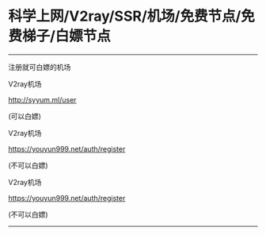 # 科学上网/V2ray/SSR/机场/免费节点/免费梯子/白嫖节点

________________________________________________________

注册就可白嫖的机场

V2ray机场

http://syyum.ml/user

(可以白嫖)



V2ray机场

https://youyun999.net/auth/register

(不可以白嫖)


V2ray机场

https://youyun999.net/auth/register

(不可以白嫖)


________________________________________________________
